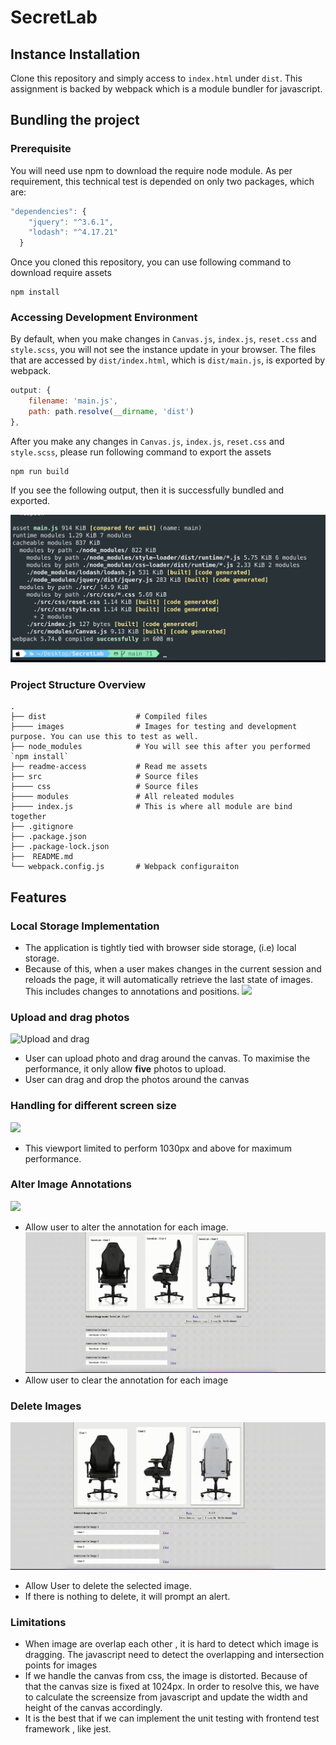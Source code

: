 # SecretLab

## Instance Installation 
Clone this repository and simply access to `index.html` under `dist`. 
This assignment is backed by webpack which is a module bundler for javascript. 

## Bundling the project
### Prerequisite
You will need use npm to download the require node module. As per requirement, this technical test is depended on only two packages, which are: 

```js
"dependencies": {
    "jquery": "^3.6.1",
    "lodash": "^4.17.21"
  }
```

Once you cloned this repository, you can use following command to download require assets

```shell
npm install
```

### Accessing Development Environment
By default, when you make changes in `Canvas.js`, `index.js`, `reset.css` and `style.scss`, you will not see the instance update in your browser. The files that are accessed by `dist/index.html`, which is `dist/main.js`, is exported by webpack.

```js
output: {
    filename: 'main.js',
    path: path.resolve(__dirname, 'dist')
},
```
After you make any changes in `Canvas.js`, `index.js`, `reset.css` and `style.scss`, please run following command to export the assets

```shell
npm run build
```
If you see the following output, then it is successfully bundled and exported. 

![](readme-assets/build-success.png)

### Project Structure Overview
    .
    ├── dist                    # Compiled files
    ├──── images                # Images for testing and development purpose. You can use this to test as well.
    ├── node_modules            # You will see this after you performed `npm install`
    ├── readme-access           # Read me assets
    ├── src                     # Source files
    ├──── css                   # Source files
    ├──── modules               # All releated modules
    ├──── index.js              # This is where all module are bind together
    ├── .gitignore
    ├── .package.json
    ├── .package-lock.json
    ├──  README.md
    └── webpack.config.js       # Webpack configuraiton

## Features
### Local Storage Implementation
- The application is tightly tied with browser side storage, (i.e) local storage.
- Because of this, when a user makes changes in the current session and reloads the page, it will automatically retrieve the last state of images. This includes changes to annotations and positions.
![](readme-assets/local-storage.gif)

### Upload and drag photos
![Upload and drag](readme-assets/Upload-and-drag.gif)
- User can upload photo and drag around the canvas. To maximise the performance, it only allow <b>five</b> photos to upload.
- User can drag and drop the photos around the canvas

### Handling for different screen size
![](readme-assets/screen-limit.gif)
- This viewport limited to perform 1030px and above for maximum performance.

### Alter Image Annotations
![](readme-assets/change-annotation.gif)
- Allow user to alter the annotation for each image.
![](readme-assets/alter-annotation.gif)
- Allow user to clear the annotation for each image

### Delete Images
![](readme-assets/deleteable.gif)
- Allow User to delete the selected image.
- If there is nothing to delete, it will prompt an alert.

### Limitations

- When image are overlap each other , it is hard to detect which image is dragging. The javascript need to detect the overlapping and intersection points for images
- If we handle the canvas from css, the image is distorted. Because of that the canvas size is fixed at 1024px. In order to resolve this, we have to calculate the screensize from javascript and update the width and height of the canvas accordingly.
- It is the best that if we can implement the unit testing with frontend test framework , like jest.
